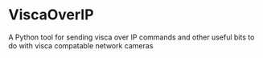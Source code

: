 # ViscaOverIP
A Python tool for sending visca over IP commands and other useful bits to do with visca compatable network cameras
